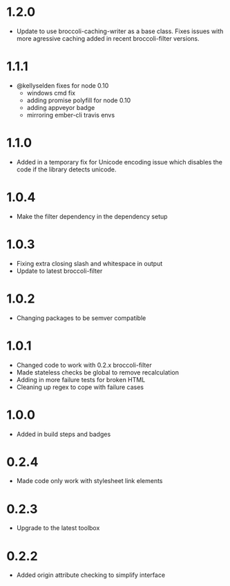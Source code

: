 # 1.2.0

- Update to use broccoli-caching-writer as a base class. Fixes issues with more agressive caching added in recent broccoli-filter versions.

# 1.1.1
- @kellyselden fixes for node 0.10
  -  windows cmd fix
  -  adding promise polyfill for node 0.10
  -  adding appveyor badge
  -  mirroring ember-cli travis envs

# 1.1.0
- Added in a temporary fix for Unicode encoding issue which disables the code if the library detects unicode.

# 1.0.4
- Make the filter dependency in the dependency setup

# 1.0.3
- Fixing extra closing slash and whitespace in output
- Update to latest broccoli-filter

# 1.0.2
- Changing packages to be semver compatible

# 1.0.1
- Changed code to work with 0.2.x broccoli-filter
- Made stateless checks be global to remove recalculation
- Adding in more failure tests for broken HTML
- Cleaning up regex to cope with failure cases

# 1.0.0
- Added in build steps and badges

# 0.2.4
- Made code only work with stylesheet link elements

# 0.2.3
- Upgrade to the latest toolbox

# 0.2.2
- Added origin attribute checking to simplify interface
